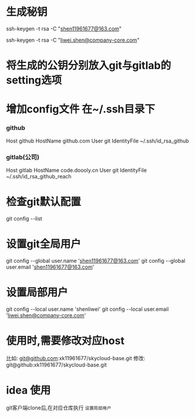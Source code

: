 # 生成秘钥
ssh-keygen -t rsa -C "shen11961677@163.com"


ssh-keygen -t rsa -C "liwei.shen@company-core.com"

# 将生成的公钥分别放入git与gitlab的setting选项

# 增加config文件 在~/.ssh目录下
### github
Host github
HostName github.com
User git
IdentityFile ~/.ssh/id_rsa_github
### gitlab(公司)
Host gitlab
HostName code.doooly.cn
User git
IdentityFile ~/.ssh/id_rsa_github_reach

# 检查git默认配置
git config --list

# 设置git全局用户
git config --global user.name 'shen11961677@163.com'
git config --global user.email 'shen11961677@163.com'

# 设置局部用户
git config --local user.name 'shenliwei'
git config --local user.email 'liwei.shen@company-core.com'

# 使用时,需要修改对应host
比如: git@github.com:xk11961677/skycloud-base.git
修改: git@github:xk11961677/skycloud-base.git

# idea 使用
git客户端clone后,在对应仓库执行 `设置局部用户`

